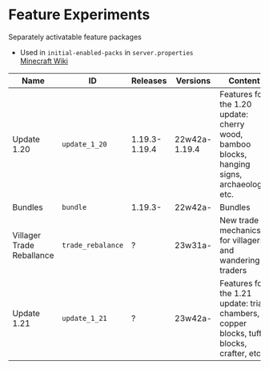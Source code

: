 # Feature Experiments
Separately activatable feature packages
* Used in `initial-enabled-packs` in `server.properties`  
[Minecraft Wiki](https://minecraft.wiki/w/Experimental_Gameplay#Features_(Java_Edition))

Name        | ID          | Releases      | Versions | Content
----------- | ----------- | ------------- | --------- | -------
Update 1.20 | `update_1_20` | 1.19.3-1.19.4 | 22w42a-1.19.4 | Features for the 1.20 update: cherry wood, bamboo blocks, hanging signs, archaeology, etc.
Bundles     | `bundle`      | 1.19.3-       | 22w42a-  | Bundles
Villager Trade Reballance | `trade_rebalance` | ? | 23w31a- | New trade mechanics for villagers and wandering traders
Update 1.21 | `update_1_21` | ? | 23w42a- | Features for the 1.21 update: trial chambers, copper blocks, tuff blocks, crafter, etc.
